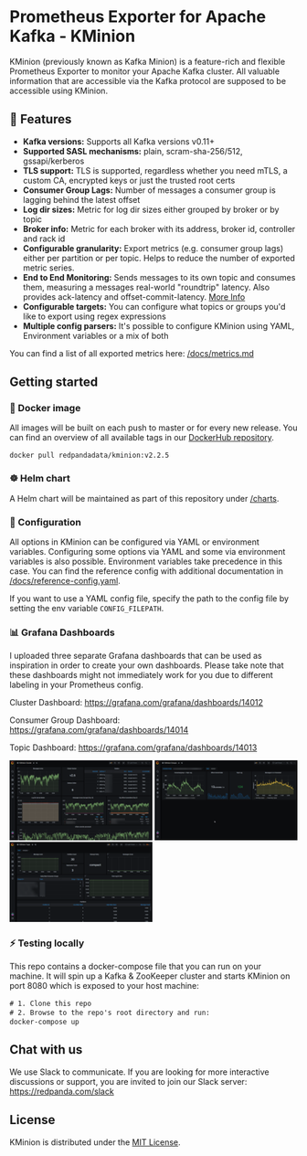 # Prometheus Exporter for Apache Kafka - KMinion

KMinion (previously known as Kafka Minion) is a feature-rich and flexible Prometheus Exporter to monitor your Apache
Kafka cluster. All valuable information that are accessible via the Kafka protocol are supposed to be accessible using
KMinion.

## 🚀 Features

- **Kafka versions:** Supports all Kafka versions v0.11+
- **Supported SASL mechanisms:** plain, scram-sha-256/512, gssapi/kerberos
- **TLS support:** TLS is supported, regardless whether you need mTLS, a custom CA, encrypted keys or just the trusted
  root certs
- **Consumer Group Lags:** Number of messages a consumer group is lagging behind the latest offset
- **Log dir sizes:** Metric for log dir sizes either grouped by broker or by topic
- **Broker info:** Metric for each broker with its address, broker id, controller and rack id
- **Configurable granularity:** Export metrics (e.g. consumer group lags) either per partition or per topic. Helps to reduce the number of exported metric series.
- **End to End Monitoring:** Sends messages to its own topic and consumes them, measuring a messages real-world "roundtrip" latency. Also provides ack-latency and offset-commit-latency. [More Info](/docs/end-to-end.md)
- **Configurable targets:** You can configure what topics or groups you'd like to export using regex expressions
- **Multiple config parsers:** It's possible to configure KMinion using YAML, Environment variables or a mix of both

You can find a list of all exported metrics here: [/docs/metrics.md](/docs/metrics.md)

## Getting started

### 🐳 Docker image

All images will be built on each push to master or for every new release. You can find an overview of all available tags
in our [DockerHub repository](https://hub.docker.com/r/redpandadata/kminion/tags).

```shell
docker pull redpandadata/kminion:v2.2.5
```

### ☸ Helm chart

A Helm chart will be maintained as part of this repository under [/charts](/charts).

### 🔧 Configuration

All options in KMinion can be configured via YAML or environment variables. Configuring some options via YAML and some
via environment variables is also possible. Environment variables take precedence in this case. You can find the
reference config with additional documentation in [/docs/reference-config.yaml](/docs/reference-config.yaml).

If you want to use a YAML config file, specify the path to the config file by setting the env variable
`CONFIG_FILEPATH`.

### 📊 Grafana Dashboards

I uploaded three separate Grafana dashboards that can be used as inspiration in order to create your own dashboards. Please take note that these dashboards might not immediately work for you due to different labeling in your Prometheus config.

Cluster Dashboard: https://grafana.com/grafana/dashboards/14012

Consumer Group Dashboard: https://grafana.com/grafana/dashboards/14014

Topic Dashboard: https://grafana.com/grafana/dashboards/14013

<p float="left">
  <img src="/docs/screenshots/kminion-cluster.png" width="250" />
  <img src="/docs/screenshots/kminion-groups.png" width="250" /> 
  <img src="/docs/screenshots/kminion-topics.png" width="250" />
</p>

### ⚡ Testing locally

This repo contains a docker-compose file that you can run on your machine. It will spin up a Kafka & ZooKeeper cluster
and starts KMinion on port 8080 which is exposed to your host machine:

```shell
# 1. Clone this repo
# 2. Browse to the repo's root directory and run:
docker-compose up
```

## Chat with us

We use Slack to communicate. If you are looking for more interactive discussions or support, you are invited to join
our Slack server: https://redpanda.com/slack

## License

KMinion is distributed under the [MIT License](https://github.com/cloudhut/kminion/blob/master/LICENSE).
